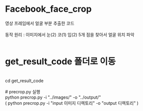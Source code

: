 # Facebook_face_crop
영상 프레임에서 얼굴 부분 추출한 코드
</br>
</br>
동작 원리 : 이미지에서 눈(2) 코(1) 입(2) 5개 점을 찾아서 얼굴 위치 파악
</br>
</br>
# get_result_code 폴더로 이동
</br>
cd get_result_code
</br>
</br>
# precrop.py 실행
</br>
python precrop.py -i "../images/" -o "../output/"
</br>
( python precrop.py -i "input 이미지 디렉토리" -o "output 디렉토리" )

